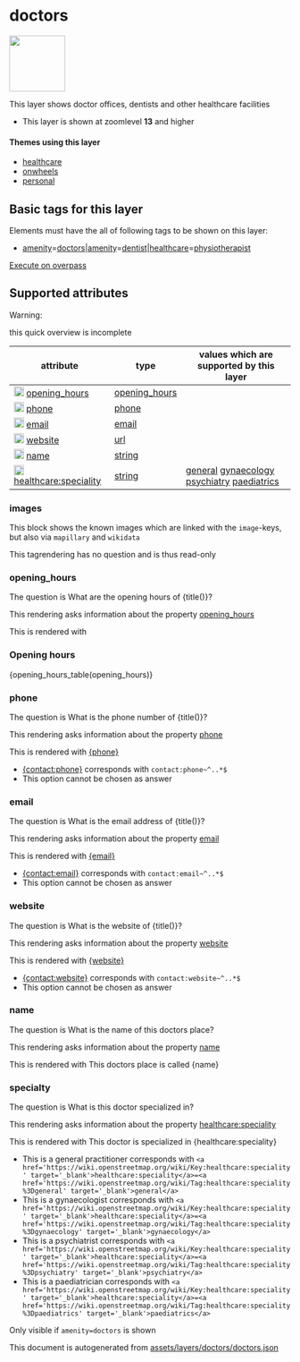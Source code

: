 

 doctors 
=========



<img src='https://mapcomplete.osm.be/circle:white;./assets/layers/doctors/doctors.svg' height="100px"> 

This layer shows doctor offices, dentists and other healthcare facilities






  - This layer is shown at zoomlevel **13** and higher




#### Themes using this layer 





  - [healthcare](https://mapcomplete.osm.be/healthcare)
  - [onwheels](https://mapcomplete.osm.be/onwheels)
  - [personal](https://mapcomplete.osm.be/personal)




 Basic tags for this layer 
---------------------------



Elements must have the all of following tags to be shown on this layer:



  - <a href='https://wiki.openstreetmap.org/wiki/Key:amenity' target='_blank'>amenity</a>=<a href='https://wiki.openstreetmap.org/wiki/Tag:amenity%3Ddoctors' target='_blank'>doctors</a>|<a href='https://wiki.openstreetmap.org/wiki/Key:amenity' target='_blank'>amenity</a>=<a href='https://wiki.openstreetmap.org/wiki/Tag:amenity%3Ddentist' target='_blank'>dentist</a>|<a href='https://wiki.openstreetmap.org/wiki/Key:healthcare' target='_blank'>healthcare</a>=<a href='https://wiki.openstreetmap.org/wiki/Tag:healthcare%3Dphysiotherapist' target='_blank'>physiotherapist</a>


[Execute on overpass](http://overpass-turbo.eu/?Q=%5Bout%3Ajson%5D%5Btimeout%3A90%5D%3B(%20%20%20%20nwr%5B%22amenity%22%3D%22doctors%22%5D(%7B%7Bbbox%7D%7D)%3B%0A%20%20%20%20nwr%5B%22amenity%22%3D%22dentist%22%5D(%7B%7Bbbox%7D%7D)%3B%0A%20%20%20%20nwr%5B%22healthcare%22%3D%22physiotherapist%22%5D(%7B%7Bbbox%7D%7D)%3B%0A)%3Bout%20body%3B%3E%3Bout%20skel%20qt%3B)



 Supported attributes 
----------------------



Warning: 

this quick overview is incomplete



attribute | type | values which are supported by this layer
----------- | ------ | ------------------------------------------
[<img src='https://mapcomplete.osm.be/assets/svg/statistics.svg' height='18px'>](https://taginfo.openstreetmap.org/keys/opening_hours#values) [opening_hours](https://wiki.openstreetmap.org/wiki/Key:opening_hours) | [opening_hours](../SpecialInputElements.md#opening_hours) | 
[<img src='https://mapcomplete.osm.be/assets/svg/statistics.svg' height='18px'>](https://taginfo.openstreetmap.org/keys/phone#values) [phone](https://wiki.openstreetmap.org/wiki/Key:phone) | [phone](../SpecialInputElements.md#phone) | 
[<img src='https://mapcomplete.osm.be/assets/svg/statistics.svg' height='18px'>](https://taginfo.openstreetmap.org/keys/email#values) [email](https://wiki.openstreetmap.org/wiki/Key:email) | [email](../SpecialInputElements.md#email) | 
[<img src='https://mapcomplete.osm.be/assets/svg/statistics.svg' height='18px'>](https://taginfo.openstreetmap.org/keys/website#values) [website](https://wiki.openstreetmap.org/wiki/Key:website) | [url](../SpecialInputElements.md#url) | 
[<img src='https://mapcomplete.osm.be/assets/svg/statistics.svg' height='18px'>](https://taginfo.openstreetmap.org/keys/name#values) [name](https://wiki.openstreetmap.org/wiki/Key:name) | [string](../SpecialInputElements.md#string) | 
[<img src='https://mapcomplete.osm.be/assets/svg/statistics.svg' height='18px'>](https://taginfo.openstreetmap.org/keys/healthcare:speciality#values) [healthcare:speciality](https://wiki.openstreetmap.org/wiki/Key:healthcare:speciality) | [string](../SpecialInputElements.md#string) | [general](https://wiki.openstreetmap.org/wiki/Tag:healthcare:speciality%3Dgeneral) [gynaecology](https://wiki.openstreetmap.org/wiki/Tag:healthcare:speciality%3Dgynaecology) [psychiatry](https://wiki.openstreetmap.org/wiki/Tag:healthcare:speciality%3Dpsychiatry) [paediatrics](https://wiki.openstreetmap.org/wiki/Tag:healthcare:speciality%3Dpaediatrics)




### images 



This block shows the known images which are linked with the `image`-keys, but also via `mapillary` and `wikidata`

This tagrendering has no question and is thus read-only





### opening_hours 



The question is  What are the opening hours of {title()}?

This rendering asks information about the property  [opening_hours](https://wiki.openstreetmap.org/wiki/Key:opening_hours) 

This is rendered with  <h3>Opening hours</h3>{opening_hours_table(opening_hours)}





### phone 



The question is  What is the phone number of {title()}?

This rendering asks information about the property  [phone](https://wiki.openstreetmap.org/wiki/Key:phone) 

This is rendered with  <a href='tel:{phone}'>{phone}</a>





  - <a href='tel:{contact:phone}'>{contact:phone}</a>  corresponds with  `contact:phone~^..*$`
  - This option cannot be chosen as answer




### email 



The question is  What is the email address of {title()}?

This rendering asks information about the property  [email](https://wiki.openstreetmap.org/wiki/Key:email) 

This is rendered with  <a href='mailto:{email}' target='_blank'>{email}</a>





  - <a href='mailto:{contact:email}' target='_blank'>{contact:email}</a>  corresponds with  `contact:email~^..*$`
  - This option cannot be chosen as answer




### website 



The question is  What is the website of {title()}?

This rendering asks information about the property  [website](https://wiki.openstreetmap.org/wiki/Key:website) 

This is rendered with  <a href='{website}' target='_blank'>{website}</a>





  - <a href='{contact:website}' target='_blank'>{contact:website}</a>  corresponds with  `contact:website~^..*$`
  - This option cannot be chosen as answer




### name 



The question is  What is the name of this doctors place?

This rendering asks information about the property  [name](https://wiki.openstreetmap.org/wiki/Key:name) 

This is rendered with  This doctors place is called {name}





### specialty 



The question is  What is this doctor specialized in?

This rendering asks information about the property  [healthcare:speciality](https://wiki.openstreetmap.org/wiki/Key:healthcare:speciality) 

This is rendered with  This doctor is specialized in {healthcare:speciality}





  - This is a general practitioner  corresponds with  `<a href='https://wiki.openstreetmap.org/wiki/Key:healthcare:speciality' target='_blank'>healthcare:speciality</a>=<a href='https://wiki.openstreetmap.org/wiki/Tag:healthcare:speciality%3Dgeneral' target='_blank'>general</a>`
  - This is a gynaecologist  corresponds with  `<a href='https://wiki.openstreetmap.org/wiki/Key:healthcare:speciality' target='_blank'>healthcare:speciality</a>=<a href='https://wiki.openstreetmap.org/wiki/Tag:healthcare:speciality%3Dgynaecology' target='_blank'>gynaecology</a>`
  - This is a psychiatrist  corresponds with  `<a href='https://wiki.openstreetmap.org/wiki/Key:healthcare:speciality' target='_blank'>healthcare:speciality</a>=<a href='https://wiki.openstreetmap.org/wiki/Tag:healthcare:speciality%3Dpsychiatry' target='_blank'>psychiatry</a>`
  - This is a paediatrician  corresponds with  `<a href='https://wiki.openstreetmap.org/wiki/Key:healthcare:speciality' target='_blank'>healthcare:speciality</a>=<a href='https://wiki.openstreetmap.org/wiki/Tag:healthcare:speciality%3Dpaediatrics' target='_blank'>paediatrics</a>`


Only visible if  `amenity=doctors`  is shown 

This document is autogenerated from [assets/layers/doctors/doctors.json](https://github.com/pietervdvn/MapComplete/blob/develop/assets/layers/doctors/doctors.json)